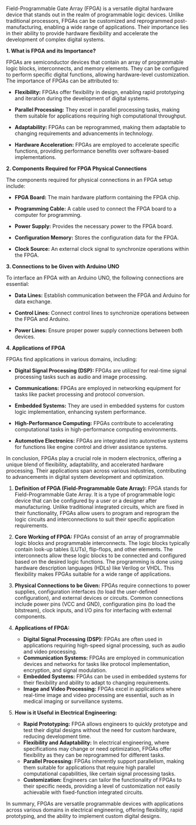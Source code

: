 Field-Programmable Gate Array (FPGA) is a versatile digital hardware device that stands out in the realm of programmable logic devices. Unlike traditional processors, FPGAs can be customized and reprogrammed post-manufacturing, enabling a wide range of applications. Their importance lies in their ability to provide hardware flexibility and accelerate the development of complex digital systems.

**1. What is FPGA and its Importance?**

FPGAs are semiconductor devices that contain an array of programmable logic blocks, interconnects, and memory elements. They can be configured to perform specific digital functions, allowing hardware-level customization. The importance of FPGAs can be attributed to:

- **Flexibility:** FPGAs offer flexibility in design, enabling rapid prototyping and iteration during the development of digital systems.
  
- **Parallel Processing:** They excel in parallel processing tasks, making them suitable for applications requiring high computational throughput.

- **Adaptability:** FPGAs can be reprogrammed, making them adaptable to changing requirements and advancements in technology.

- **Hardware Acceleration:** FPGAs are employed to accelerate specific functions, providing performance benefits over software-based implementations.

**2. Components Required for FPGA Physical Connections**

The components required for physical connections in an FPGA setup include:

- **FPGA Board:** The main hardware platform containing the FPGA chip.

- **Programming Cable:** A cable used to connect the FPGA board to a computer for programming.

- **Power Supply:** Provides the necessary power to the FPGA board.

- **Configuration Memory:** Stores the configuration data for the FPGA.

- **Clock Source:** An external clock signal to synchronize operations within the FPGA.

**3. Connections to be Given with Arduino UNO**

To interface an FPGA with an Arduino UNO, the following connections are essential:

- **Data Lines:** Establish communication between the FPGA and Arduino for data exchange.

- **Control Lines:** Connect control lines to synchronize operations between the FPGA and Arduino.

- **Power Lines:** Ensure proper power supply connections between both devices.

**4. Applications of FPGA**

FPGAs find applications in various domains, including:

- **Digital Signal Processing (DSP):** FPGAs are utilized for real-time signal processing tasks such as audio and image processing.

- **Communications:** FPGAs are employed in networking equipment for tasks like packet processing and protocol conversion.

- **Embedded Systems:** They are used in embedded systems for custom logic implementation, enhancing system performance.

- **High-Performance Computing:** FPGAs contribute to accelerating computational tasks in high-performance computing environments.

- **Automotive Electronics:** FPGAs are integrated into automotive systems for functions like engine control and driver assistance systems.

In conclusion, FPGAs play a crucial role in modern electronics, offering a unique blend of flexibility, adaptability, and accelerated hardware processing. Their applications span across various industries, contributing to advancements in digital system development and optimization.

1. **Definition of FPGA (Field-Programmable Gate Array):**
   FPGA stands for Field-Programmable Gate Array. It is a type of programmable logic device that can be configured by a user or a designer after manufacturing. Unlike traditional integrated circuits, which are fixed in their functionality, FPGAs allow users to program and reprogram the logic circuits and interconnections to suit their specific application requirements.

2. **Core Working of FPGA:**
   FPGAs consist of an array of programmable logic blocks and programmable interconnects. The logic blocks typically contain look-up tables (LUTs), flip-flops, and other elements. The interconnects allow these logic blocks to be connected and configured based on the desired logic functions. The programming is done using hardware description languages (HDLs) like Verilog or VHDL. This flexibility makes FPGAs suitable for a wide range of applications.

3. **Physical Connections to be Given:**
   FPGAs require connections to power supplies, configuration interfaces (to load the user-defined configuration), and external devices or circuits. Common connections include power pins (VCC and GND), configuration pins (to load the bitstream), clock inputs, and I/O pins for interfacing with external components.

4. **Applications of FPGA:**
   - **Digital Signal Processing (DSP):** FPGAs are often used in applications requiring high-speed signal processing, such as audio and video processing.
   - **Communication Systems:** FPGAs are employed in communication devices and networks for tasks like protocol implementation, encryption, and signal modulation.
   - **Embedded Systems:** FPGAs can be used in embedded systems for their flexibility and ability to adapt to changing requirements.
   - **Image and Video Processing:** FPGAs excel in applications where real-time image and video processing are essential, such as in medical imaging or surveillance systems.

5. **How is it Useful in Electrical Engineering:**
   - **Rapid Prototyping:** FPGA allows engineers to quickly prototype and test their digital designs without the need for custom hardware, reducing development time.
   - **Flexibility and Adaptability:** In electrical engineering, where specifications may change or need optimization, FPGAs offer flexibility as they can be reprogrammed for different tasks.
   - **Parallel Processing:** FPGAs inherently support parallelism, making them suitable for applications that require high parallel computational capabilities, like certain signal processing tasks.
   - **Customization:** Engineers can tailor the functionality of FPGAs to their specific needs, providing a level of customization not easily achievable with fixed-function integrated circuits.

In summary, FPGAs are versatile programmable devices with applications across various domains in electrical engineering, offering flexibility, rapid prototyping, and the ability to implement custom digital designs.
